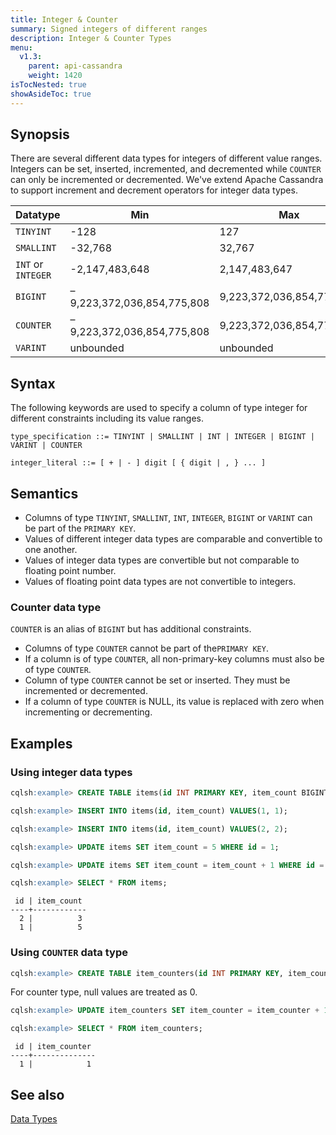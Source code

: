 ```yaml
---
title: Integer & Counter
summary: Signed integers of different ranges
description: Integer & Counter Types
menu:
  v1.3:
    parent: api-cassandra
    weight: 1420
isTocNested: true
showAsideToc: true
---
```


## Synopsis

There are several different data types for integers of different value ranges. Integers can be set, inserted, incremented, and decremented while `COUNTER` can only be incremented or decremented. We've extend Apache Cassandra to support increment and decrement operators for integer data types.

Datatype | Min | Max |
---------|-----|-----|
`TINYINT` | -128 | 127 |
`SMALLINT` | -32,768 | 32,767 |
`INT` or `INTEGER` | -2,147,483,648 | 2,147,483,647 |
`BIGINT` | –9,223,372,036,854,775,808 | 9,223,372,036,854,775,807 |
`COUNTER` | –9,223,372,036,854,775,808 | 9,223,372,036,854,775,807 |
`VARINT` | unbounded | unbounded |

## Syntax

The following keywords are used to specify a column of type integer for different constraints including its value ranges.

```
type_specification ::= TINYINT | SMALLINT | INT | INTEGER | BIGINT | VARINT | COUNTER

integer_literal ::= [ + | - ] digit [ { digit | , } ... ]
```

## Semantics

- Columns of type `TINYINT`, `SMALLINT`, `INT`, `INTEGER`, `BIGINT` or `VARINT` can be part of the `PRIMARY KEY`.
- Values of different integer data types are comparable and convertible to one another.
- Values of integer data types are convertible but not comparable to floating point number.
- Values of floating point data types are not convertible to integers.

### Counter data type

`COUNTER` is an alias of `BIGINT` but has additional constraints.

- Columns of type `COUNTER` cannot be part of the`PRIMARY KEY`.
- If a column is of type `COUNTER`, all non-primary-key columns must also be of type `COUNTER`.
- Column of type `COUNTER` cannot be set or inserted. They must be incremented or decremented.
- If a column of type `COUNTER` is NULL, its value is replaced with zero when incrementing or decrementing.

## Examples

### Using integer data types

```sql
cqlsh:example> CREATE TABLE items(id INT PRIMARY KEY, item_count BIGINT);
```

```sql
cqlsh:example> INSERT INTO items(id, item_count) VALUES(1, 1);
```

```sql
cqlsh:example> INSERT INTO items(id, item_count) VALUES(2, 2);
```

```sql
cqlsh:example> UPDATE items SET item_count = 5 WHERE id = 1;
```

```sql
cqlsh:example> UPDATE items SET item_count = item_count + 1 WHERE id = 2;
```

```sql
cqlsh:example> SELECT * FROM items;
```

```
 id | item_count
----+------------
  2 |          3
  1 |          5
```

### Using `COUNTER` data type

```sql
cqlsh:example> CREATE TABLE item_counters(id INT PRIMARY KEY, item_counter COUNTER);
```

For counter type, null values are treated as 0.

```sql
cqlsh:example> UPDATE item_counters SET item_counter = item_counter + 1 WHERE id = 1;
```

```sql
cqlsh:example> SELECT * FROM item_counters;
```

```
 id | item_counter
----+--------------
  1 |            1
```

## See also

[Data Types](..#data-types)

